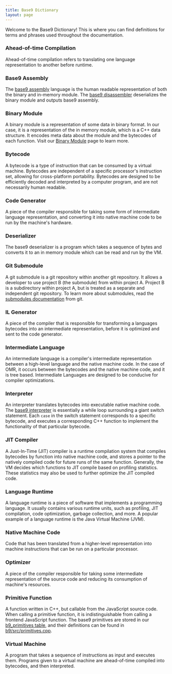```yaml
---
title: Base9 Dictionary
layout: page
---
```


Welcome to the Base9 Dictionary! This is where you can find definitions for terms and phrases used throughout the documentation.

### Ahead-of-time Compilation
Ahead-of-time compilation refers to translating one language representation to another before runtime.

### Base9 Assembly
The [base9 assembly] language is the human readable representation of both the binary and in-memory module. The [base9 disassembler] deserializes the binary module and outputs base9 assembly.

[base9 disassembler]: ./Disassembler.md
[base9 assembly]: ./B9Assembly.md

### Binary Module
A binary module is a representation of some data in binary format. In our case, it is a representation of the in memory module, which is a C++ data structure. It encodes meta data about the module and the bytecodes of each function. Visit our [Binary Module] page to learn more.  

[Binary Module]: FrontendAndBinaryMod.md#binary-format

### Bytecode 
A bytecode is a type of instruction that can be consumed by a virtual machine. Bytecodes are independent of a specific processor's instruction set, allowing for cross-platform portability. Bytecodes are designed to be efficiently decoded and interpreted by a computer program, and are not necessarily human readable. 

### Code Generator
A piece of the compiler responsible for taking some form of intermediate language representation, and converting it into native machine code to be run by the machine's hardware. 

### Deserializer
The base9 deserializer is a program which takes a sequence of bytes and converts it to an in memory module which can be read and run by the VM. 

### Git Submodule 
A git submodule is a git repository within another git repository. It allows a developer to use project B (the submodule) from within project A. Project B is a subdirectory within project A, but is treated as a separate and independent git repository. To learn more about submodules, read the [submodules documentation] from git.

[submodules documentation]: https://git-scm.com/book/en/v2/Git-Tools-Submodules

### IL Generator
A piece of the compiler that is responsible for transforming a languages bytecodes into an intermediate representation, before it is optimized and sent to the code generator.

### Intermediate Language
An intermediate language is a compiler's intermediate representation between a high-level language and the native machine code. In the case of OMR, it occurs between the bytecodes and the native machine code, and it is tree based. Intermediate Languages are designed to be conducive for compiler optimizations.

### Interpreter 
An interpreter translates bytecodes into executable native machine code. The [base9 interpreter] is essentially a while loop surrounding a giant switch statement. Each `case` in the switch statement corresponds to a specific bytecode, and executes a corresponding C++ function to implement the functionality of that particular bytecode.

[base9 interpreter]: https://github.com/b9org/b9/blob/master/b9/src/ExecutionContext.cpp

### JIT Compiler 
A Just-In-Time (JIT) compiler is a runtime compilation system that compiles bytecodes by function into native machine code, and stores a pointer to the natively compiled code for future runs of the same function. Generally, the VM decides which functions to JIT compile based on profiling statistics. These statistics may also be used to further optimize the JIT compiled code.

### Language Runtime 
A language runtime is a piece of software that implements a programming language. It usually contains various runtime units, such as profiling, JIT compilation, code optimization, garbage collection, and more. A popular example of a language runtime is the Java Virtual Machine (JVM). 

### Native Machine Code
Code that has been translated from a higher-level representation into machine instructions that can be run on a particular processor.

### Optimizer
A piece of the compiler responsible for taking some intermediate representation of the source code and reducing its consumption of machine's resources. 

### Primitive Function 
A function written in C++, but callable from the JavaScript source code. When calling a primitive function, it is indistinguishable from calling a frontend JavaScript function. The base9 primitives are stored in our [b9_primitives table], and their definitions can be found in [b9/src/primitives.cpp]. 

[b9_primitives table]: https://github.com/b9org/b9/blob/master/js_compiler/b9stdlib.js
[b9/src/primitives.cpp]: https://github.com/b9org/b9/blob/master/b9/src/primitives.cpp

### Virtual Machine 
A program that takes a sequence of instructions as input and executes them. Programs given to a virtual machine are ahead-of-time compiled into bytecodes, and then interpreted. 
